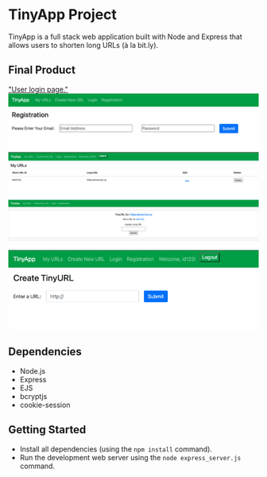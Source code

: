 # TinyApp Project

TinyApp is a full stack web application built with Node and Express that allows users to shorten long URLs (à la bit.ly).

## Final Product

["User login page."](https://github.com/stephsteph123/tinyapp/blob/main/docs/login_page.png)
!["Where users register."](https://github.com/stephsteph123/tinyapp/blob/main/docs/reg_page.png)
!["Users can view their URLs once logged in."](https://github.com/stephsteph123/tinyapp/blob/main/docs/my_urls.png)
!["Users can edit their URLs"](https://github.com/stephsteph123/tinyapp/blob/main/docs/edit_long_url.png)
!["Users can create new short URLs"](https://github.com/stephsteph123/tinyapp/blob/main/docs/create_new_url.png)

## Dependencies

- Node.js
- Express
- EJS
- bcryptjs
- cookie-session

## Getting Started

- Install all dependencies (using the `npm install` command).
- Run the development web server using the `node express_server.js` command.